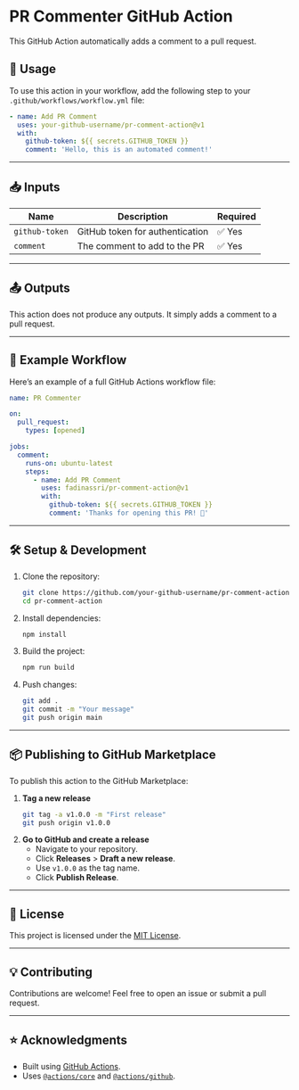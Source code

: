 # PR Commenter GitHub Action

This GitHub Action automatically adds a comment to a pull request.

## 🚀 Usage

To use this action in your workflow, add the following step to your `.github/workflows/workflow.yml` file:

```yaml
- name: Add PR Comment
  uses: your-github-username/pr-comment-action@v1
  with:
    github-token: ${{ secrets.GITHUB_TOKEN }}
    comment: 'Hello, this is an automated comment!'
```

---

## 📥 Inputs

| Name          | Description                      | Required |
|--------------|----------------------------------|----------|
| `github-token` | GitHub token for authentication | ✅ Yes |
| `comment`    | The comment to add to the PR    | ✅ Yes |

---

## 📤 Outputs

This action does not produce any outputs. It simply adds a comment to a pull request.

---

## 🔧 Example Workflow

Here’s an example of a full GitHub Actions workflow file:

```yaml
name: PR Commenter

on:
  pull_request:
    types: [opened]

jobs:
  comment:
    runs-on: ubuntu-latest
    steps:
      - name: Add PR Comment
        uses: fadinassri/pr-comment-action@v1
        with:
          github-token: ${{ secrets.GITHUB_TOKEN }}
          comment: 'Thanks for opening this PR! 🎉'
```

---

## 🛠 Setup & Development

1. Clone the repository:
   ```sh
   git clone https://github.com/your-github-username/pr-comment-action.git
   cd pr-comment-action
   ```

2. Install dependencies:
   ```sh
   npm install
   ```

3. Build the project:
   ```sh
   npm run build
   ```

4. Push changes:
   ```sh
   git add .
   git commit -m "Your message"
   git push origin main
   ```

---

## 📦 Publishing to GitHub Marketplace

To publish this action to the GitHub Marketplace:

1. **Tag a new release**  
   ```sh
   git tag -a v1.0.0 -m "First release"
   git push origin v1.0.0
   ```
2. **Go to GitHub and create a release**  
   - Navigate to your repository.
   - Click **Releases** > **Draft a new release**.
   - Use `v1.0.0` as the tag name.
   - Click **Publish Release**.

---

## 📜 License

This project is licensed under the [MIT License](LICENSE).

---

## 💡 Contributing

Contributions are welcome! Feel free to open an issue or submit a pull request.

---

## ⭐ Acknowledgments

- Built using [GitHub Actions](https://github.com/features/actions).
- Uses [`@actions/core`](https://www.npmjs.com/package/@actions/core) and [`@actions/github`](https://www.npmjs.com/package/@actions/github).

